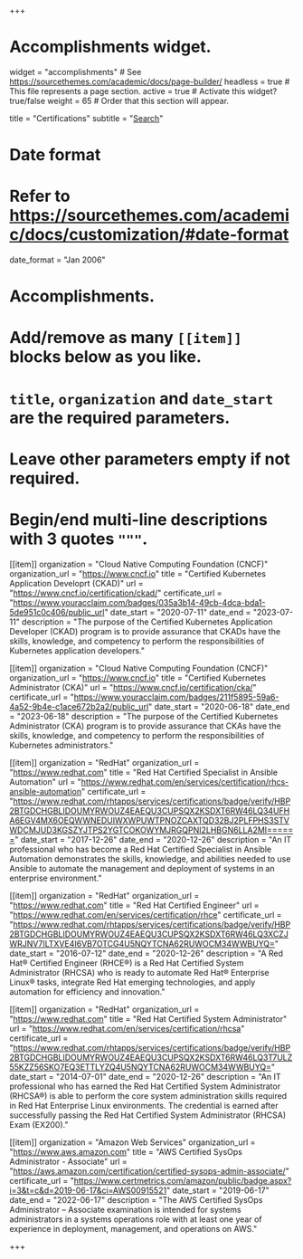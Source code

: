 +++
# Accomplishments widget.
widget = "accomplishments"  # See https://sourcethemes.com/academic/docs/page-builder/
headless = true  # This file represents a page section.
active = true  # Activate this widget? true/false
weight = 65  # Order that this section will appear.

title = "Certifications"
subtitle = "[Search](/about/my-certs/)"

# Date format
#   Refer to https://sourcethemes.com/academic/docs/customization/#date-format
date_format = "Jan 2006"

# Accomplishments.
#   Add/remove as many `[[item]]` blocks below as you like.
#   `title`, `organization` and `date_start` are the required parameters.
#   Leave other parameters empty if not required.
#   Begin/end multi-line descriptions with 3 quotes `"""`.

[[item]]
  organization = "Cloud Native Computing Foundation (CNCF)"
  organization_url = "https://www.cncf.io"
  title = "Certified Kubernetes Application Developrt (CKAD)"
  url = "https://www.cncf.io/certification/ckad/"
  certificate_url = "https://www.youracclaim.com/badges/035a3b14-49cb-4dca-bda1-5de951c0c406/public_url"
  date_start = "2020-07-11"
  date_end = "2023-07-11"
  description = "The purpose of the Certified Kubernetes Application Developer (CKAD) program is to provide assurance that CKADs have the skills, knowledge, and competency to perform the responsibilities of Kubernetes application developers."

[[item]]
  organization = "Cloud Native Computing Foundation (CNCF)"
  organization_url = "https://www.cncf.io"
  title = "Certified Kubernetes Administrator (CKA)"
  url = "https://www.cncf.io/certification/cka/"
  certificate_url = "https://www.youracclaim.com/badges/211f5895-59a6-4a52-9b4e-c1ace672b2a2/public_url"
  date_start = "2020-06-18"
  date_end = "2023-06-18"
  description = "The purpose of the Certified Kubernetes Administrator (CKA) program is to provide assurance that CKAs have the skills, knowledge, and competency to perform the responsibilities of Kubernetes administrators."


[[item]]
  organization = "RedHat"
  organization_url = "https://www.redhat.com"
  title = "Red Hat Certified Specialist in Ansible Automation"
  url = "https://www.redhat.com/en/services/certification/rhcs-ansible-automation"
  certificate_url = "https://www.redhat.com/rhtapps/services/certifications/badge/verify/HBP2BTGDCHGBLIDOUMYRWOUZ4EAEQU3CUPSQX2KSDXT6RW46LQ34UFHA6EGV4MX6OEQWWNEDUIWXWPUWTPNOZCAXTQD32BJ2PLFPHS3STVWDCMJUD3KGSZYJTPS2YGTCOKOWYMJRGQPNI2LHBGN6LLA2MI======"
  date_start = "2017-12-26"
  date_end = "2020-12-26"
  description = "An IT professional who has become a Red Hat Certified Specialist in Ansible Automation demonstrates the skills, knowledge, and abilities needed to use Ansible to automate the management and deployment of systems in an enterprise environment."

[[item]]
  organization = "RedHat"
  organization_url = "https://www.redhat.com"
  title = "Red Hat Certified Engineer"
  url = "https://www.redhat.com/en/services/certification/rhce"
  certificate_url = "https://www.redhat.com/rhtapps/services/certifications/badge/verify/HBP2BTGDCHGBLIDOUMYRWOUZ4EAEQU3CUPSQX2KSDXT6RW46LQ3XCZJWRJNV7ILTXVE4I6VB7OTCG4U5NQYTCNA62RUWOCM34WWBUYQ="
  date_start = "2016-07-12"
  date_end = "2020-12-26"
  description = "A Red Hat® Certified Engineer (RHCE®) is a Red Hat Certified System Administrator (RHCSA) who is ready to automate Red Hat® Enterprise Linux® tasks, integrate Red Hat emerging technologies, and apply automation for efficiency and innovation."

[[item]]
  organization = "RedHat"
  organization_url = "https://www.redhat.com"
  title = "Red Hat Certified System Administrator"
  url = "https://www.redhat.com/en/services/certification/rhcsa"
  certificate_url = "https://www.redhat.com/rhtapps/services/certifications/badge/verify/HBP2BTGDCHGBLIDOUMYRWOUZ4EAEQU3CUPSQX2KSDXT6RW46LQ3T7ULZ55KZZ56SKO7EQ3ETTLYZQ4U5NQYTCNA62RUWOCM34WWBUYQ="
  date_start = "2014-07-01"
  date_end = "2020-12-26"
  description = "An IT professional who has earned the Red Hat Certified System Administrator (RHCSA®) is able to perform the core system administration skills required in Red Hat Enterprise Linux environments. The credential is earned after successfully passing the Red Hat Certified System Administrator (RHCSA) Exam (EX200)."

[[item]]
  organization = "Amazon Web Services"
  organization_url = "https://www.aws.amazon.com"
  title = "AWS Certified SysOps Administrator - Associate"
  url = "https://aws.amazon.com/certification/certified-sysops-admin-associate/"
  certificate_url = "https://www.certmetrics.com/amazon/public/badge.aspx?i=3&t=c&d=2019-06-17&ci=AWS00915521"
  date_start = "2019-06-17"
  date_end = "2022-06-17"
  description = "The AWS Certified SysOps Administrator – Associate examination is intended for systems administrators in a systems operations role with at least one year of experience in deployment, management, and operations on AWS."

+++
